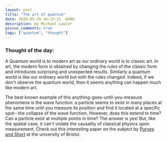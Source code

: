 ```yaml
---
layout: post
title: "The art of quantum"
date: 2020-05-29 16:15:21 -0400
description: by Michael Lawler
giscus_comments: true
tags: ["quantum", "thought"]
---
```


### Thought of the day:

A Quantum world is to modern art as our ordinary world is to classic art. In art, the modern form is obtained by changing the rules of the classic form and introduces surprising and unexpected results. Similarly a quantum world is like our ordinary world but with the rules changed. Indeed, if we don't observe the quantum world, then it seems anything can happen much like modern art.

The best known example of this anything-goes-until-you-measure phenomena is the wave function: a particle seems to exist in many places at the same time until you measure its position and find it located at a specific spot--the collapse of the wave function. However, does this extend to time? Can a particle exist at multiple points in time? The answer is yes! But, like the spatial case, it can't violate the causality of classical physics upon measurement. Check out this interesting paper on the subject by [Purves and Short](https://arxiv.org/pdf/2101.09107.pdf) at the university of Bristol.
